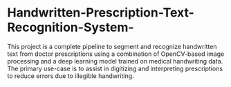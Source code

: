 # Handwritten-Prescription-Text-Recognition-System-
This project is a complete pipeline to segment and recognize handwritten text from doctor prescriptions using a combination of OpenCV-based image processing and a deep learning model trained on medical handwriting data. The primary use-case is to assist in digitizing and interpreting prescriptions to reduce errors due to illegible handwriting.
